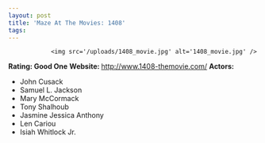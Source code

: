 ```yaml
---
layout: post
title: 'Maze At The Movies: 1408'
tags:
---
```



                <img src='/uploads/1408_movie.jpg' alt='1408_movie.jpg' />
<p><strong>Rating: Good One</strong>
<strong>Website: </strong><a href="http://www.1408-themovie.com/"><a href="http://www.1408-themovie.com/">http://www.1408-themovie.com/</a></a>
<strong>Actors:</strong></p>
<ul>
    <li>John Cusack</li>
    <li>Samuel L. Jackson</li>
    <li>Mary McCormack</li>
    <li>Tony Shalhoub</li>
    <li>Jasmine Jessica Anthony</li>
    <li>Len Cariou</li>
    <li>Isiah Whitlock Jr.</li>
</ul>
